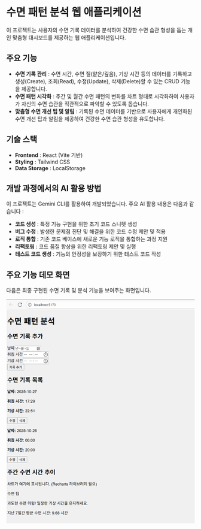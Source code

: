 # 수면 패턴 분석 웹 애플리케이션

이 프로젝트는 사용자의 수면 기록 데이터를 분석하여 건강한 수면 습관 형성을 돕는 개인 맞춤형 대시보드를 제공하는 웹 애플리케이션입니다.

## 주요 기능

- **수면 기록 관리** : 수면 시간, 수면 질(얕은/깊음), 기상 시간 등의 데이터를 기록하고 생성(Create), 조회(Read), 수정(Update), 삭제(Delete)할 수 있는 CRUD 기능을 제공합니다.
- **수면 패턴 시각화** : 주간 및 월간 수면 패턴의 변화를 차트 형태로 시각화하여 사용자가 자신의 수면 습관을 직관적으로 파악할 수 있도록 돕습니다.
- **맞춤형 수면 개선 팁 및 알림** : 기록된 수면 데이터를 기반으로 사용자에게 개인화된 수면 개선 팁과 알림을 제공하여 건강한 수면 습관 형성을 유도합니다.

## 기술 스택

- **Frontend** : React (Vite 기반)
- **Styling** : Tailwind CSS
- **Data Storage** : LocalStorage

## 개발 과정에서의 AI 활용 방법

이 프로젝트는 Gemini CLI를 활용하여 개발되었습니다. 주요 AI 활용 내용은 다음과 같습니다 :
- **코드 생성** : 특정 기능 구현을 위한 초기 코드 스니펫 생성
- **버그 수정** : 발생한 문제점 진단 및 해결을 위한 코드 수정 제안 및 적용
- **로직 통합** : 기존 코드 베이스에 새로운 기능 로직을 통합하는 과정 지원
- **리팩토링** : 코드 품질 향상을 위한 리팩토링 제안 및 실행
- **테스트 코드 생성** : 기능의 안정성을 보장하기 위한 테스트 코드 작성

## 주요 기능 데모 화면
다음은 최종 구현된 수면 기록 및 분석 기능을 보여주는 화면입니다.

![최종 데모 스크린샷](docs/final_demo.png)